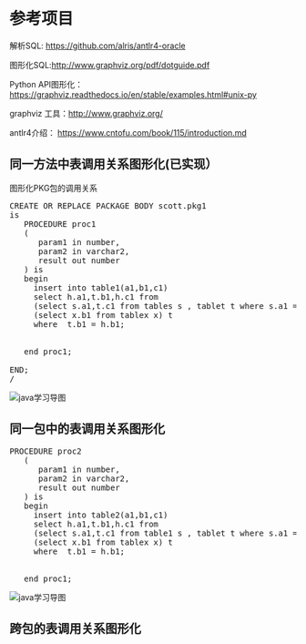 # 参考项目 #
解析SQL: https://github.com/alris/antlr4-oracle

图形化SQL:http://www.graphviz.org/pdf/dotguide.pdf

Python API图形化：https://graphviz.readthedocs.io/en/stable/examples.html#unix-py

graphviz 工具：http://www.graphviz.org/

antlr4介绍： https://www.cntofu.com/book/115/introduction.md

## 同一方法中表调用关系图形化(已实现） ##
图形化PKG包的调用关系
<pre>
CREATE OR REPLACE PACKAGE BODY scott.pkg1
is
   PROCEDURE proc1
   (
      param1 in number,
	  param2 in varchar2,
	  result out number
   ) is
   begin
	 insert into table1(a1,b1,c1)
	 select h.a1,t.b1,h.c1 from 
	 (select s.a1,t.c1 from tables s , tablet t where s.a1 = t.a1) h,
	 (select x.b1 from tablex x) t 
	 where  t.b1 = h.b1;
	 
   
   end proc1;
   
END;
/
</pre>
![java学习导图](https://github.com/dengdaiyemanren/sqlgraph/blob/master/tests/images/table1.jpg)




## 同一包中的表调用关系图形化 ##

<pre>
PROCEDURE proc2
   (
      param1 in number,
	  param2 in varchar2,
	  result out number
   ) is
   begin
	 insert into table2(a1,b1,c1)
	 select h.a1,t.b1,h.c1 from 
	 (select s.a1,t.c1 from table1 s , tablet t where s.a1 = t.a1) h,
	 (select x.b1 from tablex x) t 
	 where  t.b1 = h.b1;
	 
   
   end proc1;
</pre>
![java学习导图](https://github.com/dengdaiyemanren/sqlgraph/blob/master/tests/images/table2.jpg)


## 跨包的表调用关系图形化  ##
